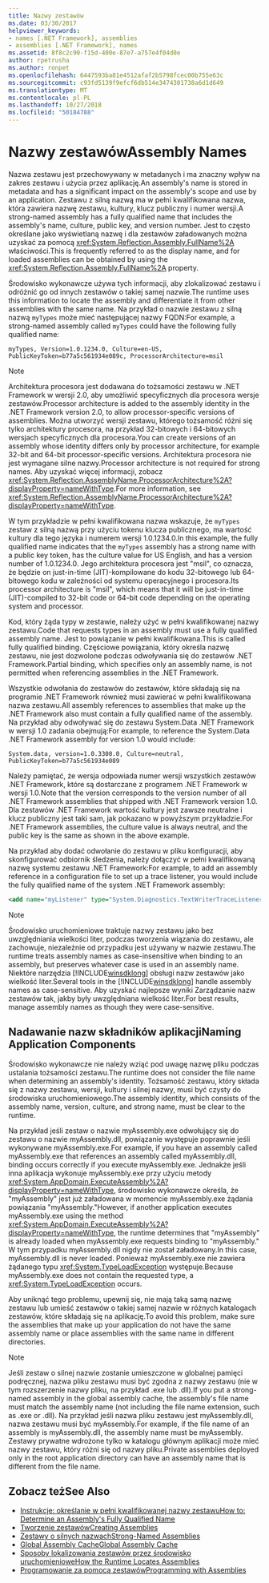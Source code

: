 ```yaml
---
title: Nazwy zestawów
ms.date: 03/30/2017
helpviewer_keywords:
- names [.NET Framework], assemblies
- assemblies [.NET Framework], names
ms.assetid: 8f8c2c90-f15d-400e-87e7-a757e4f04d0e
author: rpetrusha
ms.author: ronpet
ms.openlocfilehash: 6447593ba81e4512afaf2b5798fcec00b755e63c
ms.sourcegitcommit: c93fd5139f9efcf6db514e3474301738a6d1d649
ms.translationtype: MT
ms.contentlocale: pl-PL
ms.lasthandoff: 10/27/2018
ms.locfileid: "50184788"
---
```

# <a name="assembly-names"></a><span data-ttu-id="05f3f-102">Nazwy zestawów</span><span class="sxs-lookup"><span data-stu-id="05f3f-102">Assembly Names</span></span>
<span data-ttu-id="05f3f-103">Nazwa zestawu jest przechowywany w metadanych i ma znaczny wpływ na zakres zestawu i użycia przez aplikację.</span><span class="sxs-lookup"><span data-stu-id="05f3f-103">An assembly's name is stored in metadata and has a significant impact on the assembly's scope and use by an application.</span></span> <span data-ttu-id="05f3f-104">Zestawu z silną nazwą ma w pełni kwalifikowana nazwa, która zawiera nazwę zestawu, kultury, klucz publiczny i numer wersji.</span><span class="sxs-lookup"><span data-stu-id="05f3f-104">A strong-named assembly has a fully qualified name that includes the assembly's name, culture, public key, and version number.</span></span> <span data-ttu-id="05f3f-105">Jest to często określane jako wyświetlaną nazwę i dla zestawów załadowanych można uzyskać za pomocą <xref:System.Reflection.Assembly.FullName%2A> właściwości.</span><span class="sxs-lookup"><span data-stu-id="05f3f-105">This is frequently referred to as the display name, and for loaded assemblies can be obtained by using the <xref:System.Reflection.Assembly.FullName%2A> property.</span></span>  
  
 <span data-ttu-id="05f3f-106">Środowisko wykonawcze używa tych informacji, aby zlokalizować zestawu i odróżnić go od innych zestawów o takiej samej nazwie.</span><span class="sxs-lookup"><span data-stu-id="05f3f-106">The runtime uses this information to locate the assembly and differentiate it from other assemblies with the same name.</span></span> <span data-ttu-id="05f3f-107">Na przykład o nazwie zestawu z silną nazwą `myTypes` może mieć następującej nazwy FQDN:</span><span class="sxs-lookup"><span data-stu-id="05f3f-107">For example, a strong-named assembly called `myTypes` could have the following fully qualified name:</span></span>  
  
```  
myTypes, Version=1.0.1234.0, Culture=en-US, PublicKeyToken=b77a5c561934e089c, ProcessorArchitecture=msil  
```  
  
> [!NOTE]
>  <span data-ttu-id="05f3f-108">Architektura procesora jest dodawana do tożsamości zestawu w .NET Framework w wersji 2.0, aby umożliwić specyficznych dla procesora wersje zestawów.</span><span class="sxs-lookup"><span data-stu-id="05f3f-108">Processor architecture is added to the assembly identity in the .NET Framework version 2.0, to allow processor-specific versions of assemblies.</span></span> <span data-ttu-id="05f3f-109">Można utworzyć wersji zestawu, którego tożsamość różni się tylko architektury procesora, na przykład 32-bitowych i 64-bitowych wersjach specyficznych dla procesora.</span><span class="sxs-lookup"><span data-stu-id="05f3f-109">You can create versions of an assembly whose identity differs only by processor architecture, for example 32-bit and 64-bit processor-specific versions.</span></span> <span data-ttu-id="05f3f-110">Architektura procesora nie jest wymagane silne nazwy.</span><span class="sxs-lookup"><span data-stu-id="05f3f-110">Processor architecture is not required for strong names.</span></span> <span data-ttu-id="05f3f-111">Aby uzyskać więcej informacji, zobacz <xref:System.Reflection.AssemblyName.ProcessorArchitecture%2A?displayProperty=nameWithType>.</span><span class="sxs-lookup"><span data-stu-id="05f3f-111">For more information, see <xref:System.Reflection.AssemblyName.ProcessorArchitecture%2A?displayProperty=nameWithType>.</span></span>  
  
 <span data-ttu-id="05f3f-112">W tym przykładzie w pełni kwalifikowana nazwa wskazuje, że `myTypes` zestaw z silną nazwą przy użyciu tokenu klucza publicznego, ma wartość kultury dla tego języka i numerem wersji 1.0.1234.0.</span><span class="sxs-lookup"><span data-stu-id="05f3f-112">In this example, the fully qualified name indicates that the `myTypes` assembly has a strong name with a public key token, has the culture value for US English, and has a version number of 1.0.1234.0.</span></span> <span data-ttu-id="05f3f-113">Jego architektura procesora jest "msil", co oznacza, że będzie on just-in-time (JIT)-kompilowane do kodu 32-bitowego lub 64-bitowego kodu w zależności od systemu operacyjnego i procesora.</span><span class="sxs-lookup"><span data-stu-id="05f3f-113">Its processor architecture is "msil", which means that it will be just-in-time (JIT)-compiled to 32-bit code or 64-bit code depending on the operating system and processor.</span></span>  
  
 <span data-ttu-id="05f3f-114">Kod, który żąda typy w zestawie, należy użyć w pełni kwalifikowanej nazwy zestawu.</span><span class="sxs-lookup"><span data-stu-id="05f3f-114">Code that requests types in an assembly must use a fully qualified assembly name.</span></span> <span data-ttu-id="05f3f-115">Jest to powiązanie w pełni kwalifikowana.</span><span class="sxs-lookup"><span data-stu-id="05f3f-115">This is called fully qualified binding.</span></span> <span data-ttu-id="05f3f-116">Częściowe powiązania, który określa nazwę zestawu, nie jest dozwolone podczas odwoływania się do zestawów .NET Framework.</span><span class="sxs-lookup"><span data-stu-id="05f3f-116">Partial binding, which specifies only an assembly name, is not permitted when referencing assemblies in the .NET Framework.</span></span>  
  
 <span data-ttu-id="05f3f-117">Wszystkie odwołania do zestawów do zestawów, które składają się na programie .NET Framework również musi zawierać w pełni kwalifikowana nazwa zestawu.</span><span class="sxs-lookup"><span data-stu-id="05f3f-117">All assembly references to assemblies that make up the .NET Framework also must contain a fully qualified name of the assembly.</span></span> <span data-ttu-id="05f3f-118">Na przykład aby odwoływać się do zestawu System.Data .NET Framework w wersji 1.0 zadania obejmują:</span><span class="sxs-lookup"><span data-stu-id="05f3f-118">For example, to reference the System.Data .NET Framework assembly for version 1.0 would include:</span></span>  
  
```  
System.data, version=1.0.3300.0, Culture=neutral, PublicKeyToken=b77a5c561934e089  
```  
  
 <span data-ttu-id="05f3f-119">Należy pamiętać, że wersja odpowiada numer wersji wszystkich zestawów .NET Framework, które są dostarczane z programem .NET Framework w wersji 1.0.</span><span class="sxs-lookup"><span data-stu-id="05f3f-119">Note that the version corresponds to the version number of all .NET Framework assemblies that shipped with .NET Framework version 1.0.</span></span> <span data-ttu-id="05f3f-120">Dla zestawów .NET Framework wartość kultury jest zawsze neutralne i klucz publiczny jest taki sam, jak pokazano w powyższym przykładzie.</span><span class="sxs-lookup"><span data-stu-id="05f3f-120">For .NET Framework assemblies, the culture value is always neutral, and the public key is the same as shown in the above example.</span></span>  
  
 <span data-ttu-id="05f3f-121">Na przykład aby dodać odwołanie do zestawu w pliku konfiguracji, aby skonfigurować odbiornik śledzenia, należy dołączyć w pełni kwalifikowaną nazwę systemu zestawu .NET Framework:</span><span class="sxs-lookup"><span data-stu-id="05f3f-121">For example, to add an assembly reference in a configuration file to set up a trace listener, you would include the fully qualified name of the system .NET Framework assembly:</span></span>  
  
```xml  
<add name="myListener" type="System.Diagnostics.TextWriterTraceListener, System, Version=1.0.3300.0, Culture=neutral, PublicKeyToken=b77a5c561934e089" initializeData="c:\myListener.log" />  
```  
  
> [!NOTE]
>  <span data-ttu-id="05f3f-122">Środowisko uruchomieniowe traktuje nazwy zestawu jako bez uwzględniania wielkości liter, podczas tworzenia wiązania do zestawu, ale zachowuje, niezależnie od przypadku jest używany w nazwie zestawu.</span><span class="sxs-lookup"><span data-stu-id="05f3f-122">The runtime treats assembly names as case-insensitive when binding to an assembly, but preserves whatever case is used in an assembly name.</span></span> <span data-ttu-id="05f3f-123">Niektóre narzędzia [!INCLUDE[winsdklong](../../../includes/winsdklong-md.md)] obsługi nazw zestawów jako wielkość liter.</span><span class="sxs-lookup"><span data-stu-id="05f3f-123">Several tools in the [!INCLUDE[winsdklong](../../../includes/winsdklong-md.md)] handle assembly names as case-sensitive.</span></span> <span data-ttu-id="05f3f-124">Aby uzyskać najlepsze wyniki Zarządzanie nazw zestawów tak, jakby były uwzględniana wielkość liter.</span><span class="sxs-lookup"><span data-stu-id="05f3f-124">For best results, manage assembly names as though they were case-sensitive.</span></span>  
  
## <a name="naming-application-components"></a><span data-ttu-id="05f3f-125">Nadawanie nazw składników aplikacji</span><span class="sxs-lookup"><span data-stu-id="05f3f-125">Naming Application Components</span></span>  
 <span data-ttu-id="05f3f-126">Środowisko wykonawcze nie należy wziąć pod uwagę nazwę pliku podczas ustalania tożsamości zestawu.</span><span class="sxs-lookup"><span data-stu-id="05f3f-126">The runtime does not consider the file name when determining an assembly's identity.</span></span> <span data-ttu-id="05f3f-127">Tożsamość zestawu, który składa się z nazwy zestawu, wersji, kultury i silnej nazwy, musi być czysty do środowiska uruchomieniowego.</span><span class="sxs-lookup"><span data-stu-id="05f3f-127">The assembly identity, which consists of the assembly name, version, culture, and strong name, must be clear to the runtime.</span></span>  
  
 <span data-ttu-id="05f3f-128">Na przykład jeśli zestaw o nazwie myAssembly.exe odwołujący się do zestawu o nazwie myAssembly.dll, powiązanie występuje poprawnie jeśli wykonywane myAssembly.exe.</span><span class="sxs-lookup"><span data-stu-id="05f3f-128">For example, if you have an assembly called myAssembly.exe that references an assembly called myAssembly.dll, binding occurs correctly if you execute myAssembly.exe.</span></span> <span data-ttu-id="05f3f-129">Jednakże jeśli inna aplikacja wykonuje myAssembly.exe przy użyciu metody <xref:System.AppDomain.ExecuteAssembly%2A?displayProperty=nameWithType>, środowisko wykonawcze określa, że "myAssembly" jest już załadowana w momencie myAssembly.exe żądania powiązania "myAssembly."</span><span class="sxs-lookup"><span data-stu-id="05f3f-129">However, if another application executes myAssembly.exe using the method <xref:System.AppDomain.ExecuteAssembly%2A?displayProperty=nameWithType>, the runtime determines that "myAssembly" is already loaded when myAssembly.exe requests binding to "myAssembly."</span></span> <span data-ttu-id="05f3f-130">W tym przypadku myAssembly.dll nigdy nie został załadowany.</span><span class="sxs-lookup"><span data-stu-id="05f3f-130">In this case, myAssembly.dll is never loaded.</span></span> <span data-ttu-id="05f3f-131">Ponieważ myAssembly.exe nie zawiera żądanego typu <xref:System.TypeLoadException> występuje.</span><span class="sxs-lookup"><span data-stu-id="05f3f-131">Because myAssembly.exe does not contain the requested type, a <xref:System.TypeLoadException> occurs.</span></span>  
  
 <span data-ttu-id="05f3f-132">Aby uniknąć tego problemu, upewnij się, nie mają taką samą nazwę zestawu lub umieść zestawów o takiej samej nazwie w różnych katalogach zestawów, które składają się na aplikację.</span><span class="sxs-lookup"><span data-stu-id="05f3f-132">To avoid this problem, make sure the assemblies that make up your application do not have the same assembly name or place assemblies with the same name in different directories.</span></span>  
  
> [!NOTE]
>  <span data-ttu-id="05f3f-133">Jeśli zestaw o silnej nazwie zostanie umieszczone w globalnej pamięci podręcznej, nazwa pliku zestawu musi być zgodna z nazwy zestawu (nie w tym rozszerzenie nazwy pliku, na przykład .exe lub .dll).</span><span class="sxs-lookup"><span data-stu-id="05f3f-133">If you put a strong-named assembly in the global assembly cache, the assembly's file name must match the assembly name (not including the file name extension, such as .exe or .dll).</span></span> <span data-ttu-id="05f3f-134">Na przykład jeśli nazwa pliku zestawu jest myAssembly.dll, nazwa zestawu musi być myAssembly.</span><span class="sxs-lookup"><span data-stu-id="05f3f-134">For example, if the file name of an assembly is myAssembly.dll, the assembly name must be myAssembly.</span></span> <span data-ttu-id="05f3f-135">Zestawy prywatne wdrożone tylko w katalogu głównym aplikacji może mieć nazwy zestawu, który różni się od nazwy pliku.</span><span class="sxs-lookup"><span data-stu-id="05f3f-135">Private assemblies deployed only in the root application directory can have an assembly name that is different from the file name.</span></span>  
  
## <a name="see-also"></a><span data-ttu-id="05f3f-136">Zobacz też</span><span class="sxs-lookup"><span data-stu-id="05f3f-136">See Also</span></span>  
- [<span data-ttu-id="05f3f-137">Instrukcje: określanie w pełni kwalifikowanej nazwy zestawu</span><span class="sxs-lookup"><span data-stu-id="05f3f-137">How to: Determine an Assembly's Fully Qualified Name</span></span>](../../../docs/framework/app-domains/how-to-determine-assembly-fully-qualified-name.md)  
- [<span data-ttu-id="05f3f-138">Tworzenie zestawów</span><span class="sxs-lookup"><span data-stu-id="05f3f-138">Creating Assemblies</span></span>](../../../docs/framework/app-domains/create-assemblies.md)  
- [<span data-ttu-id="05f3f-139">Zestawy o silnych nazwach</span><span class="sxs-lookup"><span data-stu-id="05f3f-139">Strong-Named Assemblies</span></span>](../../../docs/framework/app-domains/strong-named-assemblies.md)  
- [<span data-ttu-id="05f3f-140">Global Assembly Cache</span><span class="sxs-lookup"><span data-stu-id="05f3f-140">Global Assembly Cache</span></span>](../../../docs/framework/app-domains/gac.md)  
- [<span data-ttu-id="05f3f-141">Sposoby lokalizowania zestawów przez środowisko uruchomieniowe</span><span class="sxs-lookup"><span data-stu-id="05f3f-141">How the Runtime Locates Assemblies</span></span>](../../../docs/framework/deployment/how-the-runtime-locates-assemblies.md)  
- [<span data-ttu-id="05f3f-142">Programowanie za pomocą zestawów</span><span class="sxs-lookup"><span data-stu-id="05f3f-142">Programming with Assemblies</span></span>](../../../docs/framework/app-domains/programming-with-assemblies.md)
